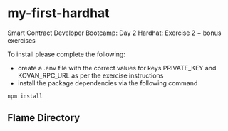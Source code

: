 # my-first-hardhat
 Smart Contract Developer Bootcamp: Day 2 Hardhat: Exercise 2 + bonus exercises

To install please complete the following:

- create a .env file with the correct values for keys PRIVATE_KEY and KOVAN_RPC_URL as per the exercise instructions
- install the package dependencies via the following command

```
npm install
```
## Flame Directory

